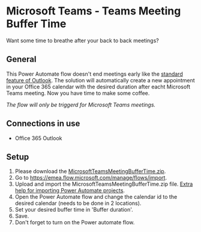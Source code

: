 # Microsoft Teams - Teams Meeting Buffer Time
Want some time to breathe after your back to back meetings?

## General
This Power Automate flow doesn't end meetings early like the [standard feature of Outlook](https://support.microsoft.com/en-us/office/schedule-a-meeting-with-other-people-5c9877bc-ab91-4a7c-99fb-b0b68d7ea94f). The solution will automatically create a new appointment in your Office 365 calendar with the desired duration after eacht Microsoft Teams meeting.
Now you have time to make some coffee.

_The flow will only be triggerd for Microsoft Teams meetings._

## Connections in use
* Office 365 Outlook

## Setup
1. Please download the [MicrosoftTeamsMeetingBufferTime.zip](/../../raw/main/MicrosoftTeamsMeetingBufferTime.zip).
2. Go to https://emea.flow.microsoft.com/manage/flows/import.
3. Upload and import the MicrosoftTeamsMeetingBufferTime.zip file. [Extra help for importing Power Automate projects](/../../../MrAutomate33/blob/main/files/CreateConnectionsInImport.md).
4. Open the Power Automate flow and change the calendar id to the desired calendar (needs to be done in 2 locations).
5. Set your desired buffer time in 'Buffer duration'.
6. Save.
7. Don't forget to turn on the Power automate flow.

